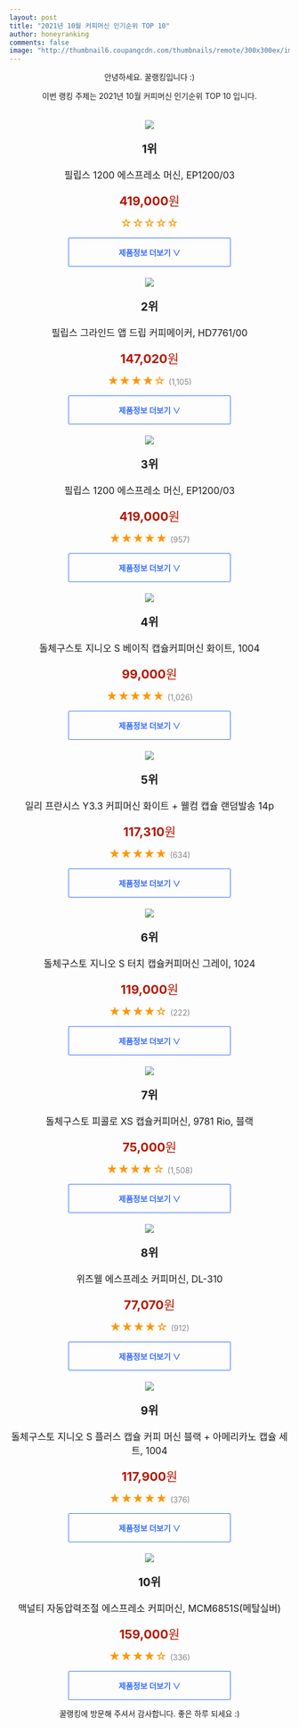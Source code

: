 ```yaml
--- 
layout: post 
title: "2021년 10월 커피머신 인기순위 TOP 10" 
author: honeyranking 
comments: false 
image: "http://thumbnail6.coupangcdn.com/thumbnails/remote/300x300ex/image/retail/images/240813641812725-ceafab15-460a-4acd-9a71-1471500b0d82.jpg" 
--- 
```

<p style="text-align: center;">안녕하세요. 꿀랭킹입니다 :)</p> <p style="text-align: center;">이번 랭킹 주제는 2021년 10월 커피머신 인기순위 TOP 10 입니다.</p><center><img src="http://thumbnail6.coupangcdn.com/thumbnails/remote/300x300ex/image/retail/images/240813641812725-ceafab15-460a-4acd-9a71-1471500b0d82.jpg" style="margin-top:20px" /></center> <p style="text-align: center; font-size: 20px"><b>1위</b></p> <p style="text-align: center; font-size: 17px">필립스 1200 에스프레소 머신, EP1200/03</p> <p style="text-align: center;"><span style="color: #b61800; font-size: 22px;"><b>419,000</b>원</span></p> <p style="text-align: center;"><span style="color: #ff9600; font-size: 20px;">☆☆☆☆☆ </span><span style="color: #878787;"></span></p> <center><a href=""> <div style="font-size: 14px; display: inline-block; padding: 15px 90px; color: #346aff; border-radius: 2px; border: 1px solid #346aff; cursor: pointer;"><b>제품정보 더보기 &or;</b></div> </a></center><center><img src="http://thumbnail7.coupangcdn.com/thumbnails/remote/300x300ex/image/retail/images/79346311808152-40ec7623-b42a-4240-ac7e-f87e9977ebee.png" style="margin-top:20px" /></center> <p style="text-align: center; font-size: 20px"><b>2위</b></p> <p style="text-align: center; font-size: 17px">필립스 그라인드 앱 드립 커피메이커, HD7761/00</p> <p style="text-align: center;"><span style="color: #b61800; font-size: 22px;"><b>147,020</b>원</span></p> <p style="text-align: center;"><span style="color: #ff9600; font-size: 20px;">★★★★☆ </span><span style="color: #878787;">(1,105)</span></p> <center><a href="https://coupa.ng/b9lDgK"> <div style="font-size: 14px; display: inline-block; padding: 15px 90px; color: #346aff; border-radius: 2px; border: 1px solid #346aff; cursor: pointer;"><b>제품정보 더보기 &or;</b></div> </a></center><center><img src="http://thumbnail8.coupangcdn.com/thumbnails/remote/300x300ex/image/retail/images/491823854487585-9b065e9d-f43d-4858-bee1-95e91ecef5a1.png" style="margin-top:20px" /></center> <p style="text-align: center; font-size: 20px"><b>3위</b></p> <p style="text-align: center; font-size: 17px">필립스 1200 에스프레소 머신, EP1200/03</p> <p style="text-align: center;"><span style="color: #b61800; font-size: 22px;"><b>419,000</b>원</span></p> <p style="text-align: center;"><span style="color: #ff9600; font-size: 20px;">★★★★★ </span><span style="color: #878787;">(957)</span></p> <center><a href="https://coupa.ng/b9lDgO"> <div style="font-size: 14px; display: inline-block; padding: 15px 90px; color: #346aff; border-radius: 2px; border: 1px solid #346aff; cursor: pointer;"><b>제품정보 더보기 &or;</b></div> </a></center><center><img src="http://thumbnail7.coupangcdn.com/thumbnails/remote/300x300ex/image/retail/images/1194166094165888-67e3e4e1-210d-43b2-804b-74b9dfcf9fba.jpg" style="margin-top:20px" /></center> <p style="text-align: center; font-size: 20px"><b>4위</b></p> <p style="text-align: center; font-size: 17px">돌체구스토 지니오 S 베이직 캡슐커피머신 화이트, 1004</p> <p style="text-align: center;"><span style="color: #b61800; font-size: 22px;"><b>99,000</b>원</span></p> <p style="text-align: center;"><span style="color: #ff9600; font-size: 20px;">★★★★★ </span><span style="color: #878787;">(1,026)</span></p> <center><a href="https://coupa.ng/b9lDgZ"> <div style="font-size: 14px; display: inline-block; padding: 15px 90px; color: #346aff; border-radius: 2px; border: 1px solid #346aff; cursor: pointer;"><b>제품정보 더보기 &or;</b></div> </a></center><center><img src="http://thumbnail9.coupangcdn.com/thumbnails/remote/300x300ex/image/retail/images/2020/09/07/9/5/a62ea62a-ce15-4b49-94bf-4fd670446231.jpg" style="margin-top:20px" /></center> <p style="text-align: center; font-size: 20px"><b>5위</b></p> <p style="text-align: center; font-size: 17px">일리 프란시스 Y3.3 커피머신 화이트 + 웰컴 캡슐 랜덤발송 14p</p> <p style="text-align: center;"><span style="color: #b61800; font-size: 22px;"><b>117,310</b>원</span></p> <p style="text-align: center;"><span style="color: #ff9600; font-size: 20px;">★★★★★ </span><span style="color: #878787;">(634)</span></p> <center><a href="https://coupa.ng/b9lDg2"> <div style="font-size: 14px; display: inline-block; padding: 15px 90px; color: #346aff; border-radius: 2px; border: 1px solid #346aff; cursor: pointer;"><b>제품정보 더보기 &or;</b></div> </a></center><center><img src="http://thumbnail9.coupangcdn.com/thumbnails/remote/300x300ex/image/retail/images/1616241642476492-285c29f8-51b9-4bc6-b310-461f4859090f.jpg" style="margin-top:20px" /></center> <p style="text-align: center; font-size: 20px"><b>6위</b></p> <p style="text-align: center; font-size: 17px">돌체구스토 지니오 S 터치 캡슐커피머신 그레이, 1024</p> <p style="text-align: center;"><span style="color: #b61800; font-size: 22px;"><b>119,000</b>원</span></p> <p style="text-align: center;"><span style="color: #ff9600; font-size: 20px;">★★★★☆ </span><span style="color: #878787;">(222)</span></p> <center><a href="https://coupa.ng/b9lDg4"> <div style="font-size: 14px; display: inline-block; padding: 15px 90px; color: #346aff; border-radius: 2px; border: 1px solid #346aff; cursor: pointer;"><b>제품정보 더보기 &or;</b></div> </a></center><center><img src="http://thumbnail7.coupangcdn.com/thumbnails/remote/300x300ex/image/retail/images/64445186623687-fa642214-256b-4c43-a767-49eb7a91fe82.jpg" style="margin-top:20px" /></center> <p style="text-align: center; font-size: 20px"><b>7위</b></p> <p style="text-align: center; font-size: 17px">돌체구스토 피콜로 XS 캡슐커피머신, 9781 Rio, 블랙</p> <p style="text-align: center;"><span style="color: #b61800; font-size: 22px;"><b>75,000</b>원</span></p> <p style="text-align: center;"><span style="color: #ff9600; font-size: 20px;">★★★★☆ </span><span style="color: #878787;">(1,508)</span></p> <center><a href="https://coupa.ng/b9lDg6"> <div style="font-size: 14px; display: inline-block; padding: 15px 90px; color: #346aff; border-radius: 2px; border: 1px solid #346aff; cursor: pointer;"><b>제품정보 더보기 &or;</b></div> </a></center><center><img src="http://thumbnail7.coupangcdn.com/thumbnails/remote/300x300ex/image/retail/images/1875350636165-d3f0a7b1-5201-4897-965b-78c044b57bdf.jpg" style="margin-top:20px" /></center> <p style="text-align: center; font-size: 20px"><b>8위</b></p> <p style="text-align: center; font-size: 17px">위즈웰 에스프레소 커피머신, DL-310</p> <p style="text-align: center;"><span style="color: #b61800; font-size: 22px;"><b>77,070</b>원</span></p> <p style="text-align: center;"><span style="color: #ff9600; font-size: 20px;">★★★★☆ </span><span style="color: #878787;">(912)</span></p> <center><a href="https://coupa.ng/b9lDha"> <div style="font-size: 14px; display: inline-block; padding: 15px 90px; color: #346aff; border-radius: 2px; border: 1px solid #346aff; cursor: pointer;"><b>제품정보 더보기 &or;</b></div> </a></center><center><img src="http://thumbnail7.coupangcdn.com/thumbnails/remote/300x300ex/image/retail/images/2020/08/03/15/6/1df2a905-3250-462d-a01a-81f29b21278a.jpg" style="margin-top:20px" /></center> <p style="text-align: center; font-size: 20px"><b>9위</b></p> <p style="text-align: center; font-size: 17px">돌체구스토 지니오 S 플러스 캡슐 커피 머신 블랙 + 아메리카노 캡슐 세트, 1004</p> <p style="text-align: center;"><span style="color: #b61800; font-size: 22px;"><b>117,900</b>원</span></p> <p style="text-align: center;"><span style="color: #ff9600; font-size: 20px;">★★★★★ </span><span style="color: #878787;">(376)</span></p> <center><a href="https://coupa.ng/b9lDhb"> <div style="font-size: 14px; display: inline-block; padding: 15px 90px; color: #346aff; border-radius: 2px; border: 1px solid #346aff; cursor: pointer;"><b>제품정보 더보기 &or;</b></div> </a></center><center><img src="http://thumbnail8.coupangcdn.com/thumbnails/remote/300x300ex/image/retail/images/9212474486542-6f2fbba0-4c1a-4b67-b3e4-c511df5bd05e.jpg" style="margin-top:20px" /></center> <p style="text-align: center; font-size: 20px"><b>10위</b></p> <p style="text-align: center; font-size: 17px">맥널티 자동압력조절 에스프레소 커피머신, MCM6851S(메탈실버)</p> <p style="text-align: center;"><span style="color: #b61800; font-size: 22px;"><b>159,000</b>원</span></p> <p style="text-align: center;"><span style="color: #ff9600; font-size: 20px;">★★★★☆ </span><span style="color: #878787;">(336)</span></p> <center><a href="https://coupa.ng/b9lDhd"> <div style="font-size: 14px; display: inline-block; padding: 15px 90px; color: #346aff; border-radius: 2px; border: 1px solid #346aff; cursor: pointer;"><b>제품정보 더보기 &or;</b></div> </a></center> <p style="text-align: center;">꿀랭킹에 방문해 주셔서 감사합니다. 좋은 하루 되세요 :)</p>
